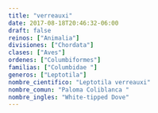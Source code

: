 ```yaml
---
title: "verreauxi"
date: 2017-08-18T20:46:32-06:00
draft: false
reinos: ["Animalia"]
divisiones: ["Chordata"]
clases: ["Aves"]
ordenes: ["Columbiformes"]
familias: ["Columbidae "]
generos: ["Leptotila"]
nombre_cientifico: "Leptotila verreauxi"
nombre_comun: "Paloma Coliblanca "
nombre_ingles: "White-tipped Dove"
---
```

